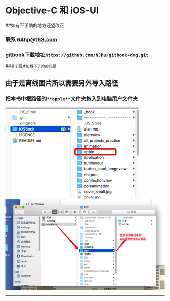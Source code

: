 # Objective-C 和 iOS-UI

##如有不正确的地方还望改正

### 联系 64hp@163.com

### gitbook下载地址`https://github.com/NJHu/gitbook-dmg.git`

##`关于图片加载不了的的问题`

## 由于是离线图片所以需要另外导入路径

### 把本书中根路径的`**apple**`文件夹拖入到电脑用户文件夹
![](images/Snip20160829_19.png)
![](images/Snip20160829_18.png)


---

